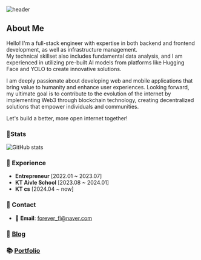 ![header](https://capsule-render.vercel.app/api?type=transparent&fontColor=34cfe3&height=150&text=Full-Stack%20Developer&fontSize=30)

## About Me
Hello! I'm a full-stack engineer with expertise in both backend and frontend development, as well as infrastructure management.  
My technical skillset also includes fundamental data analysis, and I am experienced in utilizing pre-built AI models from platforms like Hugging Face and YOLO to create innovative solutions.

I am deeply passionate about developing web and mobile applications that bring value to humanity and enhance user experiences. Looking forward, my ultimate goal is to contribute to the evolution of the internet by implementing Web3 through blockchain technology, creating decentralized solutions that empower individuals and communities.

Let's build a better, more open internet together!

### 📗Stats
![GitHub stats](https://github-readme-stats.vercel.app/api?username=foreverfl&show_icons=true&theme=prussian)

### 💼 Experience

- **Entrepreneur** [2022.01 ~ 2023.07]
- **KT Aivle School** [2023.08 ~ 2024.01]
- **KT cs** [2024.04 ~ now]

### 🤝 Contact

- 📧 **Email**: forever_fl@naver.com

### 📜 [Blog](https://mogumogu.dev/)

### 📚 [Portfolio](https://foreverfl.github.io/portfolio-v2/)
